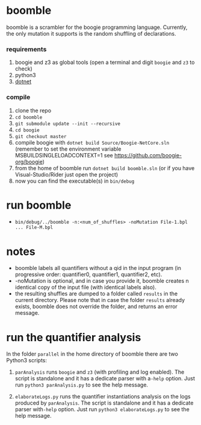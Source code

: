 # boomble
boomble is a scrambler for the boogie programming language.
Currently, the only mutation it supports is the random shuffling of declarations.

### requirements
1) boogie and z3 as global tools (open a terminal and digit `boogie` and `z3` to check)
2) python3
3) [dotnet](https://docs.microsoft.com/en-us/dotnet/core/install/)


### compile
1) clone the repo
2) `cd boomble`
3) `git submodule update --init --recursive`
4) `cd boogie`
5) `git checkout master`
6) compile boogie with `dotnet build Source/Boogie-NetCore.sln` 
(remember to set the environment variable MSBUILDSINGLELOADCONTEXT=1 see https://github.com/boogie-org/boogie)
7) from the home of boomble run `dotnet build boomble.sln` (or if you have Visual-Studio/Rider just open the project)
8) now you can find the executable(s) in `bin/debug`

# run boomble
* `bin/debug/../boomble -n:<num_of_shuffles> -noMutation File-1.bpl ... File-M.bpl`
# notes
* boomble labels all quantifiers without a qid in the input program (in progressive order: quantifier0, quantifier1, quantifier2, etc).
* -noMutation is optional, and in case you provide it, boomble creates n identical copy of the input file (with identical labels also).
* the resulting shuffles are dumped to a folder called `results` in the current directory. 
Please note that in case the folder `results` already exists, boomble does not override the folder, 
and returns an error message. 

# run the quantifier analysis
In the folder `parallel` in the home directory of boomble there are two Python3 scripts:

1) `parAnalysis` runs `boogie` and `z3` (with profiling and log enabled). The script is standalone and it has a dedicate parser with a`-help` option. Just run `python3 parAnalysis.py` to see the help message.

2) `elaborateLogs.py` runs the quantifier instantiations analysis on the logs produced by `parAnalysis`. The script is standalone and it has a dedicate parser with`-help` option. Just run `python3 elaborateLogs.py` to see the help message.
